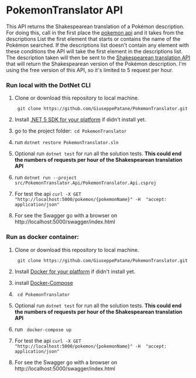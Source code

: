 # PokemonTranslator API
This API returns the Shakespearean translation of a Pokémon description.
For doing this, call in the first place the [pokemon api](https://pokeapi.co/) and it takes from the descriptions List the first element that starts or contains the name of the Pokémon searched. If the descriptions list doesn't contain any element with these conditions the API will take the first element in the descriptions list.
The description taken  will then be sent to the [Shakespearean translation  API](https://funtranslations.com/api/shakespeare)  that will return the Shakespearean version of the Pokémon description. I'm using the free version of this API, so it's limited to 5 request per hour.



### Run local with the DotNet CLI
1. Clone or download this repository to local machine.

    ` git clone https://github.com/GiuseppePatane/PokemonTranslator.git` 

2. Install [.NET 5 SDK for your platform](https://www.microsoft.com/net/core#windowscmd) if didn't install yet.

3. go to the project folder:` cd PokemonTranslator` 

4.  run `dotnet restore PokemonTranslator.sln` 

5.  Optional run  `dotnet test`  for run all the solution tests.   **This could end the numbers of requests per hour of the Shakespearean translation API** 

6. run `dotnet run --project src/PokemonTranslator.Api/PokemonTranslator.Api.csproj` 

7. For test the api `curl -X GET "http://localhost:5000/pokemon/{pokemonName}" -H  "accept: application/json"`

8. For see the Swagger go with a browser on http://localhost:5000/swagger/index.html

### Run as docker container:

1. Clone or download this repository to local machine.

    ` git clone https://github.com/GiuseppePatane/PokemonTranslator.git` 
   
2. Install [Docker for your platform](https://www.docker.com/get-started) if didn't install yet.

3. install [Docker-Compose](https://docs.docker.com/compose/install/)  

4. ` cd PokemonTranslator` 

5. Optional run  `dotnet test`  for run all the solution tests.   **This could end the numbers of requests per hour of the Shakespearean translation API** 

6. run  ` docker-compose up` 

7. For test the api `curl -X GET "http://localhost:5000/pokemon/{pokemonName}" -H  "accept: application/json"`

8. For see the Swagger go with a browser on http://localhost:5000/swagger/index.html


